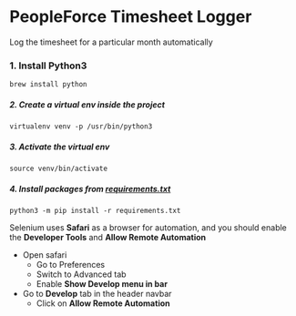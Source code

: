 # PeopleForce Timesheet Logger
Log the timesheet for a particular month automatically


### 1. Install Python3
```shell
brew install python
```
##### 2. Create a virtual env inside the project
```shell
virtualenv venv -p /usr/bin/python3
```
##### 3. Activate the virtual env
```shell
source venv/bin/activate
```
##### 4. Install packages from [requirements.txt](requirements.txt)
```shell
python3 -m pip install -r requirements.txt
``` 

Selenium uses **Safari** as a browser for automation, and you should enable the **Developer Tools** and **Allow Remote Automation**
- Open safari
    - Go to Preferences
    - Switch to Advanced tab
    - Enable **Show Develop menu in bar**
- Go to **Develop** tab in the header navbar
  - Click on **Allow Remote Automation**
